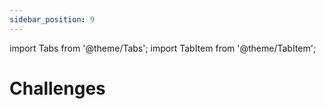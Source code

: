 ```yaml
---
sidebar_position: 9
---
```


import Tabs from '@theme/Tabs';
import TabItem from '@theme/TabItem';

# Challenges
